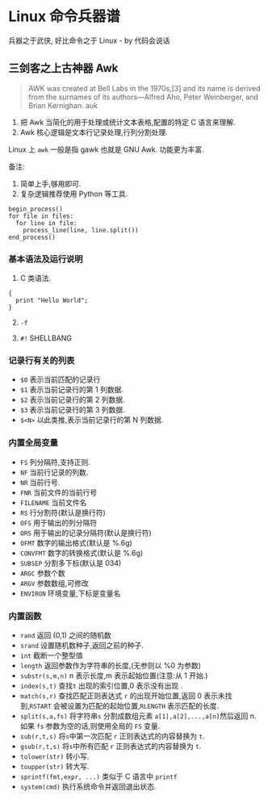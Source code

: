 # Linux 命令兵器谱

兵器之于武侠, 好比命令之于 Linux - by 代码会说话

## 三剑客之上古神器 Awk

> AWK was created at Bell Labs in the 1970s,[3] and its name is derived from the surnames of its authors—Alfred Aho, Peter Weinberger, and Brian Kernighan.
> auk

1. 把 Awk 当简化的用于处理或统计文本表格,配置的特定 C 语言来理解.
2. Awk 核心逻辑是文本行记录处理,行列分割处理.

Linux 上 `awk` 一般是指 gawk 也就是 GNU Awk. 功能更为丰富.

备注:

1. 简单上手,够用即可.
2. 复杂逻辑推荐使用 Python 等工具.

```python3
begin_process()
for file in files:
  for line in file:
    process_line(line, line.split())
end_process()
```

### 基本语法及运行说明

1. C 类语法.

```
{
  print "Hello World";
}
```

2. `-f`

3. `#!` SHELLBANG

### 记录行有关的列表

- `$0` 表示当前匹配的记录行
- `$1` 表示当前记录行的第 1 列数据.
- `$2` 表示当前记录行的第 2 列数据.
- `$3` 表示当前记录行的第 3 列数据.
- `$<N>` 以此类推,表示当前记录行的第 N 列数据.

### 内置全局变量

- `FS` 列分隔符,支持正则.
- `NF` 当前行记录的列数.
- `NR` 当前行号.
- `FNR` 当前文件的当前行号
- `FILENAME` 当前文件名
- `RS` 行分割符(默认是换行符)
- `OFS` 用于输出的列分隔符
- `ORS` 用于输出的记录分隔符(默认是换行符)
- `OFMT` 数字的输出格式(默认是 %.6g)
- `CONVFMT` 数字的转换格式(默认是 %.6g)
- `SUBSEP` 分割多下标(默认是 034)
- `ARGC` 参数个数
- `ARGV` 参数数组,可修改
- `ENVIRON` 环境变量,下标是变量名

### 内置函数

- `rand` 返回 (0,1) 之间的随机数
- `srand` 设置随机数种子,返回之前的种子.
- `int` 截断一个整型值
- `length` 返回参数作为字符串的长度,(无参则以 %0 为参数)
- `substr(s,m,n)` n 表示长度,m 表示起始位置(注意:从 1 开始.)
- `index(s,t)` 查找`t` 出现的索引位置,0 表示没有出现 .
- `match(s,r)` 查找匹配正则表达式 `r` 的出现开始位置,返回 0 表示未找到,`RSTART` 会被设置为匹配的起始位置,`RLENGTH` 表示匹配的长度.
- `split(s,a,fs)` 将字符串`s` 分割成数组元素 `a[1],a[2],...,a[n]`然后返回 n.
  如果 `fs` 参数为空的话,则使用全局的 `FS` 变量.
- `sub(r,t,s)` 将`s`中第一次匹配 `r` 正则表达式的内容替换为 `t`.
- `gsub(r,t,s)` 将`s`中所有匹配 `r` 正则表达式的内容替换为 `t`.
- `tolower(str)` 转小写.
- `toupper(str)` 转大写.
- `sprintf(fmt,expr, ...)` 类似于 C 语言中 `printf`
- `system(cmd)` 执行系统命令并返回退出状态.
